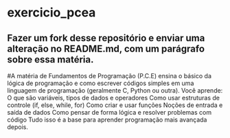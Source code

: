 # exercicio_pcea

## Fazer um fork desse repositório e enviar uma alteração no README.md, com um parágrafo sobre essa matéria.

#A matéria de Fundamentos de Programação (P.C.E) ensina o básico da lógica de programação e como escrever códigos simples em uma linguagem de programação (geralmente C, Python ou outra). Você aprende:
O que são variáveis, tipos de dados e operadores
Como usar estruturas de controle (if, else, while, for)
Como criar e usar funções
Noções de entrada e saída de dados
Como pensar de forma lógica e resolver problemas com código
Tudo isso é a base para aprender programação mais avançada depois.
